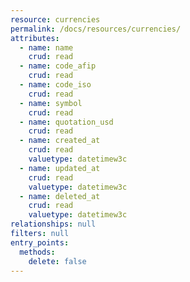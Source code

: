 ```yaml
---
resource: currencies
permalink: /docs/resources/currencies/
attributes:
  - name: name
    crud: read
  - name: code_afip
    crud: read
  - name: code_iso
    crud: read
  - name: symbol
    crud: read
  - name: quotation_usd
    crud: read
  - name: created_at
    crud: read
    valuetype: datetimew3c
  - name: updated_at
    crud: read
    valuetype: datetimew3c
  - name: deleted_at
    crud: read
    valuetype: datetimew3c
relationships: null
filters: null
entry_points:
  methods:
    delete: false
---
```

